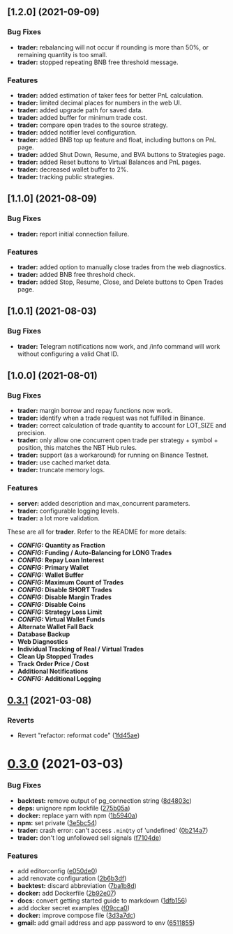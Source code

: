 ## [1.2.0] (2021-09-09)

### Bug Fixes

* **trader:** rebalancing will not occur if rounding is more than 50%, or remaining quantity is too small.
* **trader:** stopped repeating BNB free threshold message.

### Features

* **trader:** added estimation of taker fees for better PnL calculation.
* **trader:** limited decimal places for numbers in the web UI.
* **trader:** added upgrade path for saved data.
* **trader:** added buffer for minimum trade cost.
* **trader:** compare open trades to the source strategy.
* **trader:** added notifier level configuration.
* **trader:** added BNB top up feature and float, including buttons on PnL page.
* **trader:** added Shut Down, Resume, and BVA buttons to Strategies page.
* **trader:** added Reset buttons to Virtual Balances and PnL pages.
* **trader:** decreased wallet buffer to 2%.
* **trader:** tracking public strategies.

## [1.1.0] (2021-08-09)

### Bug Fixes

* **trader:** report initial connection failure.

### Features

* **trader:** added option to manually close trades from the web diagnostics.
* **trader:** added BNB free threshold check.
* **trader:** added Stop, Resume, Close, and Delete buttons to Open Trades page.

## [1.0.1] (2021-08-03)

### Bug Fixes

* **trader:** Telegram notifications now work, and /info command will work without configuring a valid Chat ID.

## [1.0.0] (2021-08-01)

### Bug Fixes

* **trader:** margin borrow and repay functions now work.
* **trader:** identify when a trade request was not fulfilled in Binance.
* **trader:** correct calculation of trade quantity to account for LOT_SIZE and precision.
* **trader:** only allow one concurrent open trade per strategy + symbol + position, this matches the NBT Hub rules.
* **trader:** support (as a workaround) for running on Binance Testnet.
* **trader:** use cached market data.
* **trader:** truncate memory logs.

### Features
* **server:** added description and max_concurrent parameters.
* **trader:** configurable logging levels.
* **trader:** a lot more validation.

These are all for **trader**. Refer to the README for more details:
* ***CONFIG:* Quantity as Fraction**
* ***CONFIG:* Funding / Auto-Balancing for LONG Trades**
* ***CONFIG:* Repay Loan Interest**
* ***CONFIG:* Primary Wallet**
* ***CONFIG:* Wallet Buffer**
* ***CONFIG:* Maximum Count of Trades**
* ***CONFIG:* Disable SHORT Trades**
* ***CONFIG:* Disable Margin Trades**
* ***CONFIG:* Disable Coins**
* ***CONFIG:* Strategy Loss Limit**
* ***CONFIG:* Virtual Wallet Funds**
* **Alternate Wallet Fall Back**
* **Database Backup**
* **Web Diagnostics**
* **Individual Tracking of Real / Virtual Trades**
* **Clean Up Stopped Trades**
* **Track Order Price / Cost**
* **Additional Notifications**
* ***CONFIG:* Additional Logging**

## [0.3.1](https://github.com/jsappme/node-binance-trader/compare/0.3.0...0.3.1) (2021-03-08)


### Reverts

* Revert "refactor: reformat code" ([1fd45ae](https://github.com/jsappme/node-binance-trader/commit/1fd45aeb6fd70c37d8d998ca040ab1767ac91e33))

# [0.3.0](https://github.com/jsappme/node-binance-trader/compare/0.2.2...0.3.0) (2021-03-03)


### Bug Fixes

* **backtest:** remove output of pg_connection string ([8d4803c](https://github.com/jsappme/node-binance-trader/commit/8d4803c88db1508d4b6136d34c34ca0302aaf7c1))
* **deps:** unignore npm lockfile ([275b05a](https://github.com/jsappme/node-binance-trader/commit/275b05a5f1de5e0344bf454c059a7cb0df036ebb))
* **docker:** replace yarn with npm ([1b5940a](https://github.com/jsappme/node-binance-trader/commit/1b5940ad3f87ab4ea4ada0809f80fb967cc86c3b))
* **npm:** set private ([3e5bc54](https://github.com/jsappme/node-binance-trader/commit/3e5bc541a28b87fc1c7e15ec127218b26b1947d6))
* **trader:** crash error: can't access `.minQty` of 'undefined' ([0b214a7](https://github.com/jsappme/node-binance-trader/commit/0b214a70ff61abd803bf9cf4ac8c47b335938d00))
* **trader:** don't log unfollowed sell signals ([f7104de](https://github.com/jsappme/node-binance-trader/commit/f7104de828d97341078ee0d0e0e1a6cdcb447d05))


### Features

* add editorconfig ([e050de0](https://github.com/jsappme/node-binance-trader/commit/e050de0ecf3193dbd867bfe9b3c333c348ffc6cb))
* add renovate configuration ([2b6b3df](https://github.com/jsappme/node-binance-trader/commit/2b6b3dff2751bc639725a0bae618e9ab9b14e76f))
* **backtest:** discard abbreviation ([7ba1b8d](https://github.com/jsappme/node-binance-trader/commit/7ba1b8dc06cadedb348244ce860c85f5758998b6))
* **docker:** add Dockerfile ([2b92e07](https://github.com/jsappme/node-binance-trader/commit/2b92e076c99666e15ce170a35c4594b33b2c549d))
* **docs:** convert getting started guide to markdown ([1dfb156](https://github.com/jsappme/node-binance-trader/commit/1dfb156da41e649abc3ca034ab420bbf7b9848f3))
* add docker secret examples ([f09cca0](https://github.com/jsappme/node-binance-trader/commit/f09cca00b9bb7acbaa68ff617a638b3c68c38b82))
* **docker:** improve compose file ([3d3a7dc](https://github.com/jsappme/node-binance-trader/commit/3d3a7dcddd33337efbf6176fee64004383cf37ab))
* **gmail:** add gmail address and app password to env ([6511855](https://github.com/jsappme/node-binance-trader/commit/6511855d50a3a2bca791f861b245aee3a95ca822))
